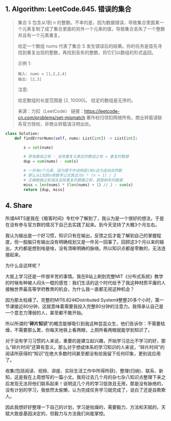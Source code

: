 ## 1. Algorithm: LeetCode.645. 错误的集合

> 集合 S 包含从1到 n 的整数。不幸的是，因为数据错误，导致集合里面某一个元素复制了成了集合里面的另外一个元素的值，导致集合丢失了一个整数并且有一个元素重复。
>
> 给定一个数组 nums 代表了集合 S 发生错误后的结果。你的任务是首先寻找到重复出现的整数，再找到丢失的整数，将它们以数组的形式返回。
>
> 示例 1:
>```
> 输入: nums = [1,2,2,4]
> 输出: [2,3]
> ```
> 注意:
>
> 给定数组的长度范围是 [2, 10000]。
> 给定的数组是无序的。
>
> 来源：力扣（LeetCode）
> 链接：https://leetcode-cn.com/problems/set-mismatch
> 著作权归领扣网络所有。商业转载请联系官方授权，非商业转载请注明出处。



```python
class Solution:
    def findErrorNums(self, nums: List[int]) -> List[int]:

        s = set(nums)

        # 原有数组之和 - 去除重复元素后的数组之和 = 重复的数据
        dup = sum(nums) - sum(s)

        # 一共有n个元素，因为题干中说明是1到n且为连续自然数
        # 那么从1加到n用数学公式表达为n * (n + 1) / 2
        # 正确数据之和减去去除重复的数据之和，就是缺失的数据
        miss = len(nums) * (len(nums) + 1) // 2 - sum(s)
        return [dup, miss]
```

## 4. Share

所谓ARTS是我在《极客时间》专栏中了解到了，我认为是一个很好的想法，于是在没有参与官方群的情况下自己去实践了起来。到今天坚持了大概3个月左右。

我认为输出是一个好习惯，知识只有在输出，反馈之后才能了解到自己的掌握程度，但一股脑只有输出没有明确规划又是一件另一回事了。回顾这3个月以来的输出，大约都是想到啥是啥，没有清晰明确的脉络。所以知识点都是零散的，无法连接起来。

为什么会这样呢？

大抵上学习还是一件很辛苦的事情。我在B站上刷到完整MIT《分布式系统》教学的时候有种被人闷头一棍的感觉：我们生活的这个时代给予了我这种材质平庸的人接触世界最高等学府教育的机会，为什么我一直都无视这种机会？

因为那太枯燥了。完整的MIT6.824《Distributed System》整整20多个小时，第一节课接近80分钟，这就意味着需要我投入完整80分钟的注意力。我得承认自己是一个意志力薄弱的人，甚至都不敢开始。

所以所谓的“**碎片知识**”的概念能够吸引到我这种芸芸众生，他们告诉你：不需要枯燥，不需要那么累，你每天地铁上看两眼，上厕所看两眼就能学到知识了。

对于没有学习习惯的人来说，重要的是建立起兴趣，开始学习总比不学习的好，那么“碎片时间”还算有意义。那么对于想成体系的学习知识的人来说，“碎片时间”的阅读所获得的“知识”在绝大多数时间甚至都没有给我留下任何印象，更别说应用了。

收集(包括阅读、视频、讲座、实际生活工作中所得所获)、整理(归纳)、联系、新知，这是我在上周想写的一篇小文。我将过去几个月的杂七杂八知识点整理下来之后发现无法将他们联系起来！说明这几个月的学习低效且无用，那是没有脉络的，没有计划的学习，我依然太偷懒，认为完成任务学习就完成了，说白了还是自欺欺人。

因此我想好好整理一下自己的计划，学习是枯燥的，需要毅力、方法和天赋的，天赋大致是基因决定的，但毅力与方法我们尚能掌控。
